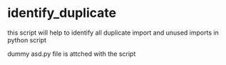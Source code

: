 # identify_duplicate
this script will help to identify all duplicate import and unused imports in python script

dummy asd.py file is attched with the script
